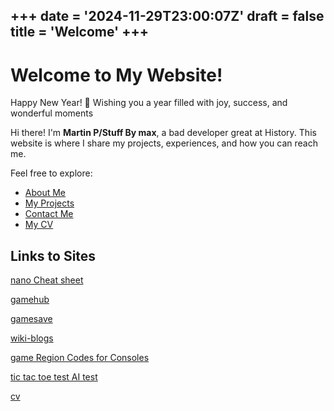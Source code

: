 +++
date = '2024-11-29T23:00:07Z'
draft = false
title = 'Welcome'
+++
---
# Welcome to My Website!
Happy New Year! 🎉 Wishing you a year filled with joy, success, and wonderful moments

Hi there! I'm **Martin P/Stuff By max**, a bad developer great at History. This website is where I share my projects, experiences, and how you can reach me.

Feel free to explore:
- [About Me](/about/)
- [My Projects](/projects/)
- [Contact Me](/contact/)
- [My CV](https://stuffbymax.me/cv/)

## Links to Sites
[nano Cheat sheet](https://stuffbymax.me/nano-cheat-sheet/)

[gamehub](https://stuffbymax.me/gamehub/)

[gamesave](https://stuffbymax.me/gamesave/ ) 

[wiki-blogs](https://stuffbymax.me/wiki-blogs/)

[game Region Codes for Consoles](https://github.com/stuffbymax/Game-Region-Codes)

[tic tac toe test AI test](https://github.com/stuffbymax/tic-tac-toe-test)

[cv](https://stuffbymax.me/cv/)
